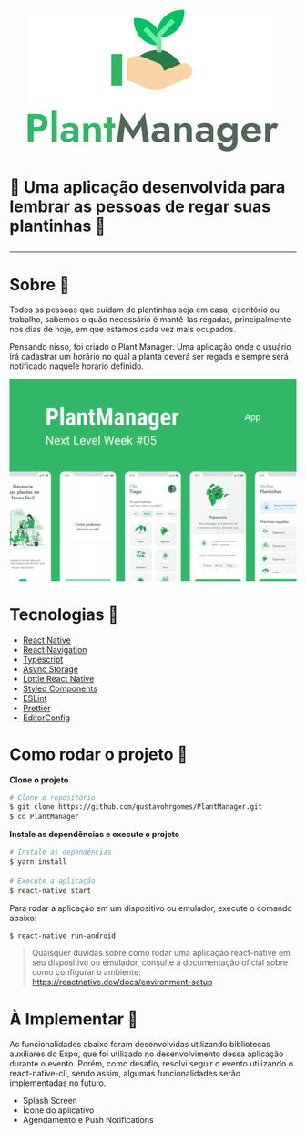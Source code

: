 <h1 align="center">
  <img src="./.github/PlantManager.svg">
<h1>

🌱 Uma aplicação desenvolvida para lembrar as pessoas de regar suas plantinhas 🌱

___

# Sobre :bookmark:
Todos as pessoas que cuidam de plantinhas seja em casa, escritório ou trabalho, sabemos o quão necessário é mantê-las regadas, principalmente nos dias de hoje, em que estamos cada vez mais ocupados.

Pensando nisso, foi criado o Plant Manager. Uma aplicação onde o usuário irá cadastrar um horário no qual a planta deverá ser regada e sempre será notificado naquele horário definido.

<img src="./.github/Capa.png">

# Tecnologias :rocket:

- [React Native](https://reactnative.dev/)
- [React Navigation](https://reactnavigation.org/)
- [Typescript](https://www.typescriptlang.org/)
- [Async Storage](https://github.com/react-native-async-storage/async-storage)
- [Lottie React Native](https://github.com/lottie-react-native/lottie-react-native)
- [Styled Components](https://styled-components.com/)
- [ESLint](https://eslint.org/)
- [Prettier](https://prettier.io/)
- [EditorConfig](https://editorconfig.org/)

# Como rodar o projeto :construction_worker:

**Clone o projeto**

```bash
# Clone o repositório
$ git clone https://github.com/gustavohrgomes/PlantManager.git
$ cd PlantManager
```

**Instale as dependências e execute o projeto**
```bash
# Instale as dependências
$ yarn install

# Execute a aplicação
$ react-native start
```

Para rodar a aplicação em um dispositivo ou emulador, execute o comando abaixo:
```bash
$ react-native run-android
```

> Quaisquer dúvidas sobre como rodar uma aplicação react-native em seu dispositivo ou emulador, consulte a documentação oficial sobre como configurar o ambiente: https://reactnative.dev/docs/environment-setup

# À Implementar :memo:

As funcionalidades abaixo foram desenvolvidas utilizando bibliotecas auxiliares do Expo, que foi utilizado no desenvolvimento dessa aplicação durante o evento. Porém, como desafio, resolvi seguir o evento utilizando o react-native-cli, sendo assim, algumas funcionalidades serão implementadas no futuro.

- Splash Screen
- Ícone do aplicativo
- Agendamento e Push Notifications
